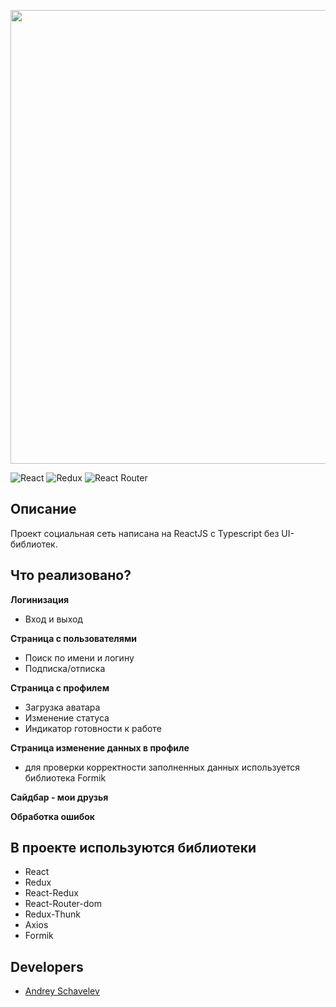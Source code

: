 


<p align="center">
      <img src="https://github.com/DreamLife37/React_Project_Social_Network_TS/blob/main/Social.gif" width="726">
</p>

![React](https://img.shields.io/badge/react-%2320232a.svg?style=for-the-badge&logo=react&logoColor=%2361DAFB)
![Redux](https://img.shields.io/badge/redux-%23593d88.svg?style=for-the-badge&logo=redux&logoColor=white)
![React Router](https://img.shields.io/badge/React_Router-CA4245?style=for-the-badge&logo=react-router&logoColor=white)

## Описание

Проект социальная сеть написана на ReactJS с Typescript без UI-библиотек.

## Что реализовано?

**Логинизация**
- Вход и выход

**Страница с пользователями**
- Поиск по имени и логину
- Подписка/отписка

**Страница с профилем**
- Загрузка аватара
- Изменение статуса
- Индикатор готовности к работе

**Страница изменение данных в профиле**
- для проверки корректности заполненных данных используется библиотека Formik

**Сайдбар - мои друзья**

**Обработка ошибок**

## В проекте используются библиотеки
- React
- Redux
- React-Redux
- React-Router-dom
- Redux-Thunk
- Axios
- Formik

## Developers

- [Andrey Schavelev](https://github.com/DreamLife37)

